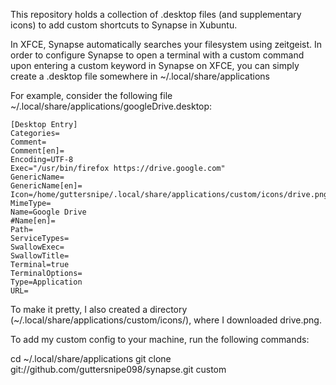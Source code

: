 This repository holds a collection of .desktop files (and supplementary icons) to add custom shortcuts to Synapse in Xubuntu.

In XFCE, Synapse automatically searches your filesystem using zeitgeist. In order to configure Synapse to open a terminal with a custom command upon entering a custom keyword in Synapse on XFCE, you can simply create a .desktop file somewhere in ~/.local/share/applications

For example, consider the following file ~/.local/share/applications/googleDrive.desktop:

	[Desktop Entry]
	Categories=
	Comment=
	Comment[en]=
	Encoding=UTF-8
	Exec="/usr/bin/firefox https://drive.google.com"
	GenericName=
	GenericName[en]=
	Icon=/home/guttersnipe/.local/share/applications/custom/icons/drive.png
	MimeType=
	Name=Google Drive
	#Name[en]=
	Path=
	ServiceTypes=
	SwallowExec=
	SwallowTitle=
	Terminal=true
	TerminalOptions=
	Type=Application
	URL=

To make it pretty, I also created a directory (~/.local/share/applications/custom/icons/), where I downloaded drive.png.

To add my custom config to your machine, run the following commands:

cd ~/.local/share/applications
git clone git://github.com/guttersnipe098/synapse.git custom